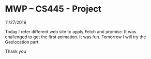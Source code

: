 # MWP – CS445 - Project
11/27/2019

Today I refer different web site to apply Fetch and promise. It was challenged to get the first animation. It was fun. Tomorrow I will try the Geolocation part.

Thank you

  
